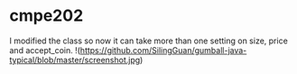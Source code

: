 # cmpe202
I modified the class so now it can take more than one setting on size, price and accept_coin.
!(https://github.com/SilingGuan/gumball-java-typical/blob/master/screenshot.jpg)
